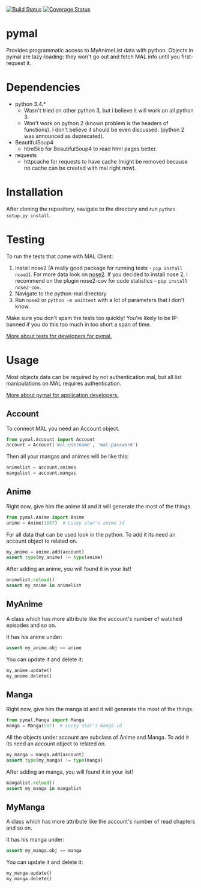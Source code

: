 [![Build Status](https://travis-ci.org/tomerghelber/pymal.svg)](https://travis-ci.org/tomerghelber/pymal)
[![Coverage Status](https://coveralls.io/repos/tomerghelber/pymal/badge.png)](https://coveralls.io/r/tomerghelber/pymal)

pymal
==========
Provides programmatic access to MyAnimeList data with python.
Objects in pymal are lazy-loading: they won't go out and fetch MAL info until you first-request it.

Dependencies
===========
* python 3.4.*
    - Wasn't tried on other python 3, but i believe it will work on all python 3.
    - Won't work on python 2 (known problem is the headers of functions). I don't believe it should be even discussed. (python 2 was announced as deprecated).
* BeautifulSoup4
    - html5lib for BeautifulSoup4 to read html pages better.
* requests
    - httpcache for requests to have cache (might be removed because no cache can be created with mal right now).

Installation
============
After cloning the repository, navigate to the directory and run `python setup.py install`.

Testing
=======
To run the tests that come with MAL Client:
1. Install nose2 (A really good package for running tests - `pip install nose2`). For more data look on [nose2](https://github.com/nose-devs/nose2 "nose2").
  If you decided to install nose 2, i recommend on the plugin nose2-cov for code statistics - `pip install nose2-cov`.
2. Navigate to the python-mal directory
3. Run `nose2` or `python -m unittest` with a lot of parameters that i don't know.

Make sure you don't spam the tests too quickly! You're likely to be IP-banned if you do this too much in too short a span of time.

[More about tests for developers for pymal.](/tests/readme.md "pymal tests readme")

Usage
=====
Most objects data can be required by not authentication mal, but all list manipulations on MAL requires authentication.

[More about pymal for application developers.](/pymal/readme.md "pymal objects readme")

Account
------
To connect MAL you need an Account object.

``` python
from pymal.Account import Account
account = Account('mal-username', 'mal-password')
```

Then all your mangas and animes will be like this:

``` python
animelist = account.animes
mangalist = account.mangas
```

Anime
-----
Right now, give him the anime id and it will generate the most of the things.

``` python
from pymal.Anime import Anime
anime = Anime(1887)  # Lucky star's anime id
```

For all data that can be used look in the python.
To add it its need an account object to related on.

``` python
my_anime = anime.add(account)
assert type(my_anime) != type(anime)
```

After adding an anime, you will found it in your list!

``` python
animelist.reload()
assert my_anime in animelist
```

MyAnime
-------
A class which has more attribute like the account's number of watched episodes and so on.

It has his anime under:
``` python
assert my_anime.obj == anime
```

You can update it and delete it:
``` python
my_anime.update()
my_anime.delete()
```

Manga
-----
Right now, give him the manga id and it will generate the most of the things.

``` python
from pymal.Manga import Manga
manga = Manga(587)  # Lucky star's manga id
```

All the objects under account are subclass of Anime and Manga.
To add it its need an account object to related on.

``` python
my_manga = manga.add(account)
assert type(my_manga) != type(manga)
```

After adding an manga, you will found it in your list!

``` python
mangalist.reload()
assert my_manga in mangalist
```

MyManga
-------
A class which has more attribute like the account's number of read chapters and so on.

It has his manga under:
``` python
assert my_manga.obj == manga
```

You can update it and delete it:
``` python
my_manga.update()
my_manga.delete()
```